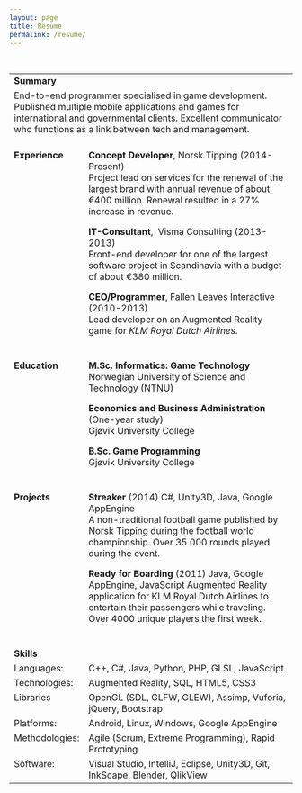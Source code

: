 ```yaml
---
layout: page
title: Resume
permalink: /resume/
---
```

<style>
.resume td,
.resume th {
    border: 0;
    vertical-align: top;
}
</style>
<table width="100%" class="resume">
&nbsp;
<tbody>
<tr>
<td width="80"><strong>Summary</strong></td>
<td width="494"></td>
</tr>
<tr>
<td colspan="2" width="605">End-to-end programmer specialised in game development. Published multiple mobile applications and games for international and governmental clients. Excellent communicator who functions as a link between tech and management.<br/>&nbsp;</td>
</tr>
<tr>
<td width="80"><strong>Experience</strong></td>
<td width="494"><strong>Concept Developer</strong>, Norsk Tipping (2014-Present)<br />
Project lead on services for the renewal of the largest brand with annual revenue of about €400 million. Renewal resulted in a 27% increase in revenue.<br />

<strong>IT-Consultant</strong>,  Visma Consulting (2013-2013)<br />
Front-end developer for one of the largest software project in Scandinavia with a budget of about €380 million.<br />

<strong>CEO/Programmer</strong>, Fallen Leaves Interactive (2010-2013)<br />
Lead developer on an Augmented Reality game for <em>KLM Royal Dutch Airlines</em>.<br />&nbsp;</td>
</tr>
<tr>
<td width="80"><strong>Education</strong></td>
<td width="494"><strong>M.Sc. Informatics: Game Technology</strong><br />
Norwegian University of Science and Technology (NTNU)<br />

<strong>Economics and Business Administration </strong>(One-year study)<br />
Gjøvik University College<br />

<strong>B.Sc. Game Programming</strong><br />
Gjøvik University College<br />&nbsp;</td>
</tr>
<tr>
<td width="80"><strong>Projects</strong></td>
<td width="494"><strong>Streaker</strong> (2014) C#, Unity3D, Java, Google AppEngine<br />
A non-traditional football game published by Norsk Tipping during the football world championship. Over 35 000 rounds played during the event.<br />

<strong>Ready for Boarding </strong>(2011) Java, Google AppEngine, JavaScript
Augmented Reality application for KLM Royal Dutch Airlines to entertain their passengers while traveling. Over 4000 unique players the first week.<br />&nbsp;</td>
</tr>
<tr>
<td width="80"><strong>Skills</strong></td>
<td width="494"></td>
</tr>
<tr>
<td width="80">Languages:</td>
<td width="494">C++, C#, Java, Python, PHP, GLSL, JavaScript</td>
</tr>
<tr>
<td width="80">Technologies:</td>
<td width="494">Augmented Reality, SQL, HTML5, CSS3</td>
</tr>
<tr>
<td width="80">Libraries</td>
<td width="494">OpenGL (SDL, GLFW, GLEW), Assimp, Vuforia, jQuery, Bootstrap</td>
</tr>
<tr>
<td width="80">Platforms:</td>
<td width="494">Android, Linux, Windows, Google AppEngine</td>
</tr>
<tr>
<td width="80">Methodologies:</td>
<td width="494">Agile (Scrum, Extreme Programming), Rapid Prototyping</td>
</tr>
<tr>
<td width="80">Software:</td>
<td width="494">Visual Studio, IntelliJ, Eclipse, Unity3D, Git, InkScape, Blender, QlikView</td>
</tr>
</tbody>
</table>